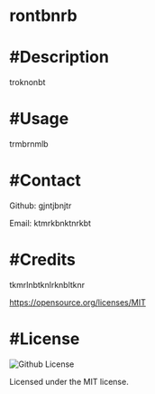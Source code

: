 # rontbnrb

  <h1>#Description</h1>

   troknonbt


   


   

   <h1>#Usage</h1>

   trmbrnmlb

   <h1>#Contact</h1>

   Github: gjntjbnjtr
   
   Email: ktmrkbnktnrkbt

  <h1>#Credits</h1>

  tkmrlnbtknlrknbltknr
  
  https://opensource.org/licenses/MIT


   <h1>#License</h1>

   ![Github License](https://img.shields.io/badge/license-MIT-blue.svg)

  Licensed under the MIT license.
  
